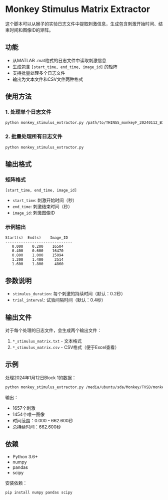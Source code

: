 # Monkey Stimulus Matrix Extractor

这个脚本可以从猴子的实验日志文件中提取刺激信息，生成包含刺激开始时间、结束时间和图像ID的矩阵。

## 功能

- 从MATLAB .mat格式的日志文件中读取刺激信息
- 生成包含 `[start_time, end_time, image_id]` 的矩阵
- 支持批量处理多个日志文件
- 输出为文本文件和CSV文件两种格式

## 使用方法

### 1. 处理单个日志文件

```bash
python monkey_stimulus_extractor.py /path/to/THINGS_monkeyF_20240112_B1.mat
```

### 2. 批量处理所有日志文件

```bash
python monkey_stimulus_extractor.py
```

## 输出格式

### 矩阵格式
```
[start_time, end_time, image_id]
```

- `start_time`: 刺激开始时间（秒）
- `end_time`: 刺激结束时间（秒）  
- `image_id`: 刺激图像ID

### 示例输出
```
Start(s)  End(s)    Image_ID
------------------------------
   0.000    0.200    16504
   0.400    0.600    16470
   0.800    1.000    15094
   1.200    1.400     2514
   1.600    1.800     4860
```

## 参数说明

- `stimulus_duration`: 每个刺激的持续时间（默认：0.2秒）
- `trial_interval`: 试验间隔时间（默认：0.4秒）

## 输出文件

对于每个处理的日志文件，会生成两个输出文件：

1. `*_stimulus_matrix.txt` - 文本格式
2. `*_stimulus_matrix.csv` - CSV格式（便于Excel查看）

## 示例

处理2024年1月12日Block 1的数据：

```bash
python monkey_stimulus_extractor.py /media/ubuntu/sda/Monkey/TVSD/monkeyF/_logs/THINGS_monkeyF_20240112_B1.mat
```

输出：
- 1657个刺激
- 1454个唯一图像
- 时间范围：0.000 - 662.600秒
- 总持续时间：662.600秒

## 依赖

- Python 3.6+
- numpy
- pandas  
- scipy

安装依赖：
```bash
pip install numpy pandas scipy
```
